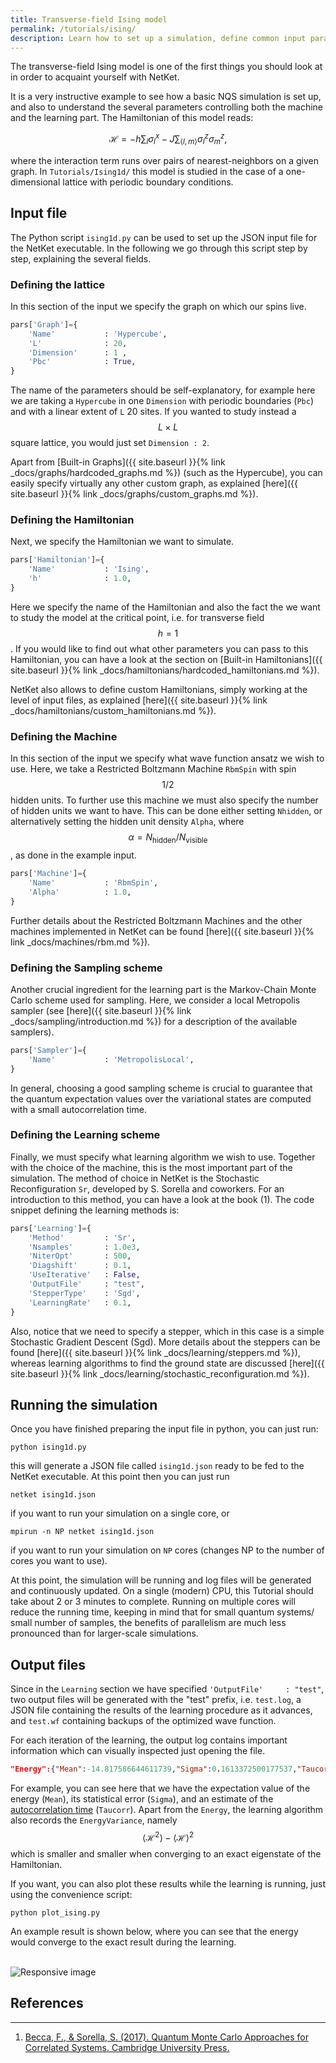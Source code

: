 ```yaml
---
title: Transverse-field Ising model
permalink: /tutorials/ising/
description: Learn how to set up a simulation, define common input parameters, analyze the output, and more.
---
```


The transverse-field Ising model is one of the first things you should look at in order to acquaint yourself with NetKet.

It is a very instructive example to see how a basic NQS simulation is set up, and also to understand the several parameters controlling both the machine and the learning part.
The Hamiltonian of this model reads:  

$$
\mathcal{H}=-h\sum_{l}\sigma_{l}^{x} -J \sum_{\langle l,m \rangle}\sigma_{l}^{z}\sigma_{m}^{z},
$$

where the interaction term runs over pairs of nearest-neighbors on a given graph. In `Tutorials/Ising1d/` this model is studied in the case of a one-dimensional lattice with periodic boundary conditions.


## Input file
The Python script `ising1d.py` can be used to set up the JSON input file for the NetKet executable. In the following we go through this script step by step, explaining the several fields.

### Defining the lattice
In this section of the input we specify the graph on which our spins live.

```python
pars['Graph']={
    'Name'           : 'Hypercube',
    'L'              : 20,
    'Dimension'      : 1 ,
    'Pbc'            : True,
}
```

The name of the parameters should be self-explanatory, for example here we are taking a `Hypercube` in one `Dimension` with periodic boundaries (`Pbc`) and with a linear extent of `L` 20 sites.
If you wanted to study instead a $$ L \times L $$ square lattice, you would just set  `Dimension : 2`.

Apart from [Built-in Graphs]({{ site.baseurl }}{% link _docs/graphs/hardcoded_graphs.md %}) (such as the Hypercube),
you can easily specify virtually any other custom graph, as explained [here]({{ site.baseurl }}{% link _docs/graphs/custom_graphs.md %}).


### Defining the Hamiltonian
Next, we specify the Hamiltonian we want to simulate.

```python
pars['Hamiltonian']={
    'Name'           : 'Ising',
    'h'              : 1.0,
}
```

Here we specify the name of the Hamiltonian and also the fact the we want to study the model at the critical point, i.e. for transverse field $$ h=1 $$.
If you would like to find out what other parameters you can pass to this Hamiltonian,
you can have a look at the section on [Built-in Hamiltonians]({{ site.baseurl }}{% link _docs/hamiltonians/hardcoded_hamiltonians.md %}).

NetKet also allows to define custom Hamiltonians, simply working at the level of input files, as explained [here]({{ site.baseurl }}{% link _docs/hamiltonians/custom_hamiltonians.md %}).

### Defining the Machine
In this section of the input we specify what wave function ansatz we wish to use. Here, we take a Restricted Boltzmann Machine `RbmSpin` with spin $$ 1/2 $$ hidden units.
To further use this machine we must also specify the number of hidden units we want to have. This can be done either setting `Nhidden`,
or alternatively setting the hidden unit density `Alpha`, where $$ \alpha = N_{\mathrm{hidden}}/N_{\mathrm{visible}} $$, as done in the example input.

```python
pars['Machine']={
    'Name'           : 'RbmSpin',
    'Alpha'          : 1.0,
}
```

Further details about the Restricted Boltzmann Machines and the other machines implemented in NetKet can be found [here]({{ site.baseurl }}{% link _docs/machines/rbm.md %}).

### Defining the Sampling scheme
Another crucial ingredient for the learning part is the Markov-Chain Monte Carlo scheme used for sampling. Here, we consider a local Metropolis sampler
(see [here]({{ site.baseurl }}{% link _docs/sampling/introduction.md %}) for a description of the available samplers).

```python
pars['Sampler']={
    'Name'           : 'MetropolisLocal',
}
```
In general, choosing a good sampling scheme is crucial to guarantee that the quantum expectation values over the variational states are computed with a small autocorrelation time.

### Defining the Learning scheme
Finally, we must specify what learning algorithm we wish to use. Together with the choice of the machine, this is the most important part of the simulation.
The method of choice in NetKet is the Stochastic Reconfiguration `Sr`, developed by S. Sorella and coworkers. For an introduction to this method, you can have a look at the book (1).
The code snippet defining the learning methods is:

```python
pars['Learning']={
    'Method'         : 'Sr',
    'Nsamples'       : 1.0e3,
    'NiterOpt'       : 500,
    'Diagshift'      : 0.1,
    'UseIterative'   : False,
    'OutputFile'     : "test",
    'StepperType'    : 'Sgd',
    'LearningRate'   : 0.1,
}
```
Also, notice that we need to specify a stepper, which in this case is a simple Stochastic Gradient Descent (Sgd).
More details about the steppers can be found [here]({{ site.baseurl }}{% link _docs/learning/steppers.md %}),
whereas learning algorithms to find the ground state are discussed [here]({{ site.baseurl }}{% link _docs/learning/stochastic_reconfiguration.md %}).

## Running the simulation

Once you have finished preparing the input file in python, you can just run:

```shell
python ising1d.py
```

this will generate a JSON file called `ising1d.json` ready to be fed to the NetKet executable.
At this point then you can just run

```shell
netket ising1d.json
```

if you want to run your simulation on a single core, or

```shell
mpirun -n NP netket ising1d.json
```
if you want to run your simulation on `NP` cores (changes NP to the number of cores you want to use).

At this point, the simulation will be running and log files will be generated and continuously updated.
On a single (modern) CPU, this Tutorial should take about 2 or 3 minutes to complete.
Running on multiple cores will reduce the running time, keeping in mind that for small quantum systems/ small number of samples,
the benefits of parallelism are much less pronounced than for larger-scale simulations. 

## Output files

Since in the `Learning` section we have specified ```'OutputFile'     : "test"```, two output files will be generated with the "test" prefix, i.e.
`test.log`, a JSON file containing the results of the learning procedure as it advances, and `test.wf` containing backups of the optimized wave function.

For each iteration of the learning, the output log contains important information which can visually inspected just opening the file.


```json
"Energy":{"Mean":-14.817586644611739,"Sigma":0.1613372500177537,"Taucorr":0.012691835598671597}
```

For example, you can see here that we have the expectation value of the energy (`Mean`), its statistical error (`Sigma`), and an estimate of the
[autocorrelation time](https://en.wikipedia.org/wiki/Autocorrelation) (`Taucorr`). Apart from the `Energy`, the learning algorithm also records
the `EnergyVariance`, namely $$ \langle \mathcal{H}^2 \rangle - \langle\mathcal{H}\rangle^2 $$ which is smaller and smaller when converging to an exact eigenstate of the Hamiltonian.

If you want, you can also plot these results while the learning is running, just using the convenience script:

```shell
python plot_ising.py
```

An example result is shown below, where you can see that the energy would converge to the exact result during the learning.

<br>

<img src="{{site.baseurl}}/img/ising.png" class="img-fluid" alt="Responsive image" class="img-thumbnail">

## References
---------------
1. [Becca, F., & Sorella, S. (2017). Quantum Monte Carlo Approaches for Correlated Systems. Cambridge University Press.](https://doi.org/10.1017/9781316417041)
